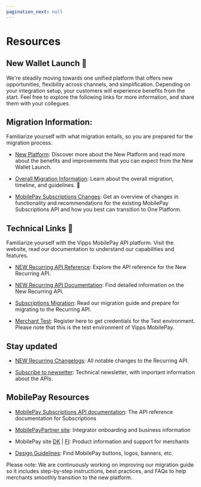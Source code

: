 ```yaml
---
pagination_next: null
---
```


# Resources 



## New Wallet Launch :rocket:  

We're steadily moving towards one unified platform that offers new opportunities, flexibility across channels, and simplification. Depending on your integration setup, your customers will experience benefits from the start. Feel free to explore the following links for more information, and share them with your collegues.  


## Migration Information: 
Familiarize yourself with what migration entails, so you are prepared for the migration process. 

- [New Platform](https://www.mobilepaygroup.com/partner/new-platform): Discover more about the New Platform and read more about the benefits and improvements that you can expect from the New Wallet Launch. 

- [Overall Migration Information](https://developer.vippsmobilepay.com/docs/vipps-developers/mp-migration-guide): Learn about the overall migration, timeline, and guidelines.  :calendar:

- [MobilePay Subscriptions Changes](https://developer.mobilepay.dk/docs/subscriptions/transition-to-one-platform): Get an overview of changes in functionality and recommendations for the existing MobilePay Subscriptions API and how you best can transition to One Platform. 


## Technical Links :link:

Familiarize yourself with the Vipps MobilePay API platform. Visit the website, read our documentation to understand our capabilities and features. 

- [NEW Recurring API Reference](https://developer.vippsmobilepay.com/api/recurring/): Explore the API reference for the New Recurring API.   

- [NEW Recurring API Documentation](https://developer.vippsmobilepay.com/docs/APIs/recurring-api/): Find detailed information on the New Recurring API.   

- [Subscriptions Migration](https://developer.vippsmobilepay.com/docs/vipps-developers/mp-migration-guide/subscriptions/): Read our migration guide and prepare for migrating to the Recurring API.  


- [Merchant Test](https://www.mobilepaygroup.com/partner/merchant-test): Register here to get credentials for the Test environment. Please note that this is the test environment of Vipps MobilePay.

## Stay updated 

- [NEW Recurring Changelogs](https://developer.vippsmobilepay.com/docs/APIs/recurring-api/CHANGELOG/): All notable changes to the Recurring API.

- [Subscribe to newsetter](https://developer.vippsmobilepay.com/docs/newsletters/): Technical newsletter, with important information about the APIs.

## MobilePay Resources


- [MobilePay Subscriptions API documentation](https://developer.mobilepay.dk/api/subscriptions): The API reference documentation for Subscriptions

- [MobilePayPartner site](https://www.mobilepaygroup.com/partner/subscriptions): Integrator onboarding and business information

- MobilePay site [DK](https://www.mobilepay.dk/erhverv/abonnementer-og-fakturering/mobilepay-subscriptions) | [FI](https://mobilepay.fi/yrityksille/toistuvat-maksut-ja-laskutus/mobilepay-subscriptions): Product information and support for merchants

- [Design Guidelines](https://www.mobilepaygroup.com/design): Find MobilePay buttons, logos, banners, etc.




Please note: We are continuously working on improving our migration guide so it includes  step-by-step instructions, best practices, and FAQs to help merchants smoothly transition to the new platform.  
